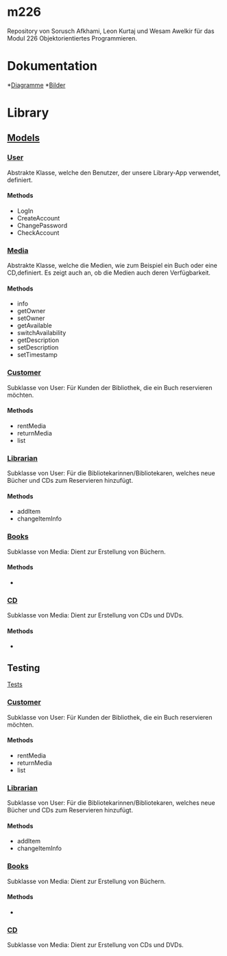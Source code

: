 # m226
Repository von Sorusch Afkhami, Leon Kurtaj und Wesam Awelkir für das Modul 226 Objektorientiertes Programmieren. 

# Dokumentation
*[Diagramme](Dokumentation/diagrams)
*[Bilder](Dokumentation/pictures)

# Library


## [Models](https://github.com/sraosha47/m226/tree/main/Project_library/the_library/src/main/java/model)

### [User](https://github.com/sraosha47/m226/blob/main/Project_library/the_library/src/main/java/model/User.java)
Abstrakte Klasse, welche den Benutzer, der unsere Library-App verwendet, definiert.
#### Methods
* LogIn
* CreateAccount
* ChangePassword
* CheckAccount

### [Media](https://github.com/sraosha47/m226/blob/main/Project_library/the_library/src/main/java/model/Media.java)
Abstrakte Klasse, welche die Medien, wie zum Beispiel ein Buch oder eine CD,definiert. Es zeigt auch an, ob die Medien auch deren Verfügbarkeit.
#### Methods
* info
* getOwner
* setOwner
* getAvailable
* switchAvailability
* getDescription
* setDescription
* setTimestamp

### [Customer](https://github.com/sraosha47/m226/blob/main/Project_library/the_library/src/main/java/model/Customer.java)
Subklasse von User: Für Kunden der Bibliothek, die ein Buch reservieren möchten.
#### Methods
* rentMedia
* returnMedia
* list

### [Librarian](https://github.com/sraosha47/m226/blob/main/Project_library/the_library/src/main/java/model/Librarian.java)
Subklasse von User: Für die Bibliotekarinnen/Bibliotekaren, welches neue Bücher und CDs zum Reservieren hinzufügt.
#### Methods
* addItem
* changeItemInfo

### [Books](https://github.com/sraosha47/m226/blob/main/Project_library/the_library/src/main/java/model/Book.java)
Subklasse von Media: Dient zur Erstellung von Büchern.
#### Methods
* 

### [CD](https://github.com/sraosha47/m226/blob/main/Project_library/the_library/src/main/java/model/CD.java)
Subklasse von Media: Dient zur Erstellung von CDs und DVDs.
#### Methods
* 

## Testing
[Tests](Project_library/the_library/src/test/java)

### [Customer](https://github.com/sraosha47/m226/blob/main/Project_library/the_library/src/main/java/model/Customer.java)
Subklasse von User: Für Kunden der Bibliothek, die ein Buch reservieren möchten.
#### Methods
* rentMedia
* returnMedia
* list

### [Librarian](https://github.com/sraosha47/m226/blob/main/Project_library/the_library/src/main/java/model/Librarian.java)
Subklasse von User: Für die Bibliotekarinnen/Bibliotekaren, welches neue Bücher und CDs zum Reservieren hinzufügt.
#### Methods
* addItem
* changeItemInfo

### [Books](https://github.com/sraosha47/m226/blob/main/Project_library/the_library/src/main/java/model/Book.java)
Subklasse von Media: Dient zur Erstellung von Büchern.
#### Methods
* 

### [CD](https://github.com/sraosha47/m226/blob/main/Project_library/the_library/src/main/java/model/CD.java)
Subklasse von Media: Dient zur Erstellung von CDs und DVDs.